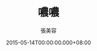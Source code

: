 ---
issue: 121
title: 噥噥
author: 張美容
language: 海陸
date: 2015-05-14T00:00:00.000+08:00
topic: 懷想
difficulty: 2
wikidata: Q98095953
wikidata_link: https://www.wikidata.org/wiki/Q98095953
---